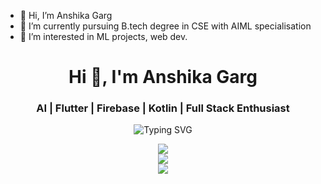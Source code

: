 - 👋 Hi, I’m Anshika Garg
- 🌱 I’m currently pursuing B.tech degree in CSE with AIML specialisation
-  👀 I’m interested in ML projects, web dev.

<h1 align="center">Hi 👋, I'm Anshika Garg</h1>
<h3 align="center"> AI | Flutter | Firebase | Kotlin | Full Stack Enthusiast</h3>

<p align="center">
  <img src="https://readme-typing-svg.demolab.com?font=Fira+Code&duration=3000&pause=1000&color=F75C00&center=true&vCenter=true&multiline=true&width=435&lines=..Student+%7C+Tech+Explorer+%7C+Content+Lead;Flutter+%7C+AI+%7C+Firebase+Dev;Building+AI-powered+products+with+impact" alt="Typing SVG" />
</p>

<p align="center">
  <img src="https://github-readme-stats.vercel.app/api/top-langs/?username=anshikagarg12&layout=compact&theme=gruvbox" />
  <br />
  <img src="https://github-readme-stats.vercel.app/api?username=anshikagarg12&show_icons=true&theme=gruvbox" />
  <br />
  <img src="https://github-readme-streak-stats.herokuapp.com/?user=anshikagarg12&theme=gruvbox" />
</p>


<!--- 
- 💞️ I’m looking to collaborate on ...
- 📫 How to reach me ...
- 😄 Pronouns: ...
- ⚡ Fun fact: ...
--->


<!---
anshikagarg12/anshikagarg12 is a ✨ special ✨ repository because its `README.md` (this file) appears on your GitHub profile.
You can click the Preview link to take a look at your changes.
--->
